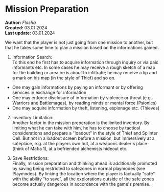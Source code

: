 # Mission Preparation

**Author:** *Flosha*  
**Created:** 03.01.2024  
**Last update:** 03.01.2024  

We want that the player is not just going from one mission to another, but that he takes some time to plan a mission based on the informations gained. 

1. Information Search:  
To this end he first has to acquire information through inquiry or via paid informants etc. In some cases he may receive a rough sketch of a map for the building or area he is about to infiltrate; he may receive a tip and a mark on his map (in the style of Thief) and so on.

* One may gain informations by paying an informant or by offering services in exchange for information
* One may enforce disclosure of information by violence or threat (e.g. Warriors and Battlemages), by reading minds or mental force (Psionics)
* One may acquire information by theft, listening, espionage etc. (Thieves)

2. Inventory Limitation:  
Another factor in the mission preperation is the limited inventory. By limiting what he can take with him, he has to choose by tactical considerations and prepare a "loadout" in the style of Thief and Splinter Cell. But not in a loadout screen before a mission, but immersively at a safeplace, e.g. at the players own hut, at a weapons dealer's place (think of Mafia 1), at a befriended alchemists hideout etc. 

3. Save Restrictions:  
Finally, mission preparation and thinking ahead is additionally promoted by saving being restricted to safezones in normal playmodes (see Playmodes). By linking the location where the player is factually "safe" with the ability "to save", all the explorations outside of the safe zones become actually dangerous in accordance with the game's premise. 

